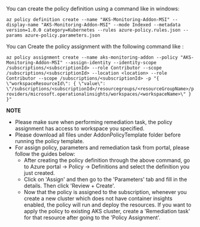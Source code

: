You can create the policy definition using a command like in windows:

```az policy definition create --name "AKS-Monitoring-Addon-MSI" --display-name "AKS-Monitoring-Addon-MSI" --mode Indexed --metadata version=1.0.0 category=Kubernetes --rules azure-policy.rules.json --params azure-policy.parameters.json```

You can Create the policy assignment with the following command like :

```az policy assignment create --name aks-monitoring-addon --policy "AKS-Monitoring-Addon-MSI" --assign-identity --identity-scope /subscriptions/<subscriptionId> --role Contributor --scope /subscriptions/<subscriptionId> --location <location> --role Contributor --scope /subscriptions/<subscriptionId> -p "{ \"workspaceResourceId\": { \"value\":  \"/subscriptions/<subscriptionId>/resourcegroups/<resourceGroupName>/providers/microsoft.operationalinsights/workspaces/<workspaceName>\" } }"```

**NOTE**

- Please make sure when performing remediation task, the policy assignment has access to workspace you specified.
- Please download all files under AddonPolicyTemplate folder before running the policy template.
- For assign policy, parameters and remediation task from portal, please follow the guides below:
    - After creating the policy definition through the above command, go to Azure portal -> Policy -> Definitions and select the definition you just created.
    - Click on 'Assign' and then go to the 'Parameters' tab and fill in the details. Then click 'Review + Create'.
    - Now that the policy is assigned to the subscription, whenever you create a new cluster which does not have container insights enabled, the policy will run and deploy the resources. If you want to apply the policy to existing AKS cluster, create a 'Remediation task' for that resource after going to the 'Policy Assignment'.
